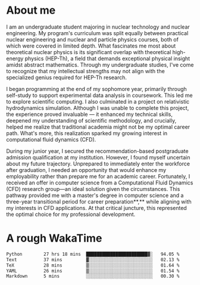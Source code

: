 # About me

I am an undergraduate student majoring in nuclear technology and nuclear engineering. My program's curriculum was split equally between practical nuclear engineering and nuclear and particle physics courses, both of which were covered in limited depth. What fascinates me most about theoretical nuclear physics is its significant overlap with theoretical high-energy physics (HEP-Th), a field that demands exceptional physical insight amidst abstract mathematics. Through my undergraduate studies, I've come to recognize that my intellectual strengths may not align with the specialized genius required for HEP-Th research.

I began programming at the end of my sophomore year, primarily through self-study to support experimental data analysis in coursework. This led me to explore scientific computing. I also culminated in a project on relativistic hydrodynamics simulation. Although I was unable to complete this project, the experience proved invaluable — it enhanced my technical skills, deepened my understanding of scientific methodology, and crucially, helped me realize that traditional academia might not be my optimal career path. What's more, this realization sparked my growing interest in computational fluid dynamics (CFD).

During my junior year, I secured the recommendation-based postgraduate admission qualification at my institution. However, I found myself uncertain about my future trajectory. Unprepared to immediately enter the workforce after graduation, I needed an opportunity that would enhance my employability rather than prepare me for an academic career. Fortunately, I received an offer in computer science from a Computational Fluid Dynamics (CFD) research group—an ideal solution given the circumstances. This pathway provided me with a master's degree in computer science and a three-year transitional period for career preparation**,** while aligning with my interests in CFD applications. At that critical juncture, this represented the optimal choice for my professional development.

# A rough WakaTime

<!--START_SECTION:waka-->

```txt
Python        27 hrs 18 mins  ███████████████████████▓░   94.05 %
Text          37 mins         ▓░░░░░░░░░░░░░░░░░░░░░░░░   02.13 %
TeX           28 mins         ▒░░░░░░░░░░░░░░░░░░░░░░░░   01.64 %
YAML          26 mins         ▒░░░░░░░░░░░░░░░░░░░░░░░░   01.54 %
Markdown      5 mins          ░░░░░░░░░░░░░░░░░░░░░░░░░   00.30 %
```

<!--END_SECTION:waka-->
